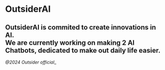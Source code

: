 # OutsiderAI
OutsiderAI is commited to create innovations in AI. <br>
We are currently working on making 2 AI Chatbots, dedicated to make out daily life easier. <br>
-------
_@2024 Outsider official__
